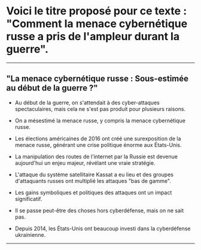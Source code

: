# Voici le titre proposé pour ce texte : "Comment la menace cybernétique russe a pris de l'ampleur durant la guerre".

-----------

## "La menace cybernétique russe : Sous-estimée au début de la guerre ?"  
- Au début de la guerre, on s'attendait à des cyber-attaques spectaculaires, mais cela ne s'est pas produit pour plusieurs raisons.

- On a mésestimé la menace russe, y compris la menace cybernétique russe.

- Les élections américaines de 2016 ont créé une surexposition de la menace russe, générant une crise politique énorme aux États-Unis.

- La manipulation des routes de l'internet par la Russie est devenue aujourd'hui un enjeu majeur, révélant une vraie stratégie.

- L'attaque du système satellitaire Kassat a eu lieu et des groupes d'attaquants russes ont multiplié les attaques "bas de gamme".

- Les gains symboliques et politiques des attaques ont un impact significatif.

- Il se passe peut-être des choses hors cyberdéfense, mais on ne sait pas.

- Depuis 2014, les États-Unis ont beaucoup investi dans la cyberdéfense ukrainienne.

-----------

